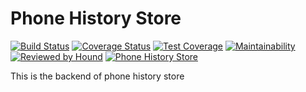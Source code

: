 # Phone History Store
[![Build Status](https://travis-ci.org/de-scholar/phoneHistoryStore-backend.svg?branch=develop)](https://travis-ci.org/de-scholar/phoneHistoryStore-backend) [![Coverage Status](https://coveralls.io/repos/github/de-scholar/phoneHistoryStore-backend/badge.svg?branch=develop)](https://coveralls.io/github/de-scholar/phoneHistoryStore-backend?branch=develop) [![Test Coverage](https://api.codeclimate.com/v1/badges/654247fda48d54a834f3/test_coverage)](https://codeclimate.com/github/de-scholar/phoneHistoryStore-backend/test_coverage) [![Maintainability](https://api.codeclimate.com/v1/badges/654247fda48d54a834f3/maintainability)](https://codeclimate.com/github/de-scholar/phoneHistoryStore-backend/maintainability) [![Reviewed by Hound](https://img.shields.io/badge/Reviewed_by-Hound-8E64B0.svg)](https://houndci.com) [![Phone History Store](https://circleci.com/gh/de-scholar/phoneHistoryStore-backend.svg?style=svg)](https://app.circleci.com/pipelines/github/de-scholar/phoneHistoryStore-backend/3/workflows/f8b9302e-c399-4e82-8285-a66e58728f91)


This is the backend of phone history store
